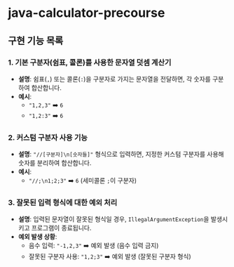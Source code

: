 # java-calculator-precourse

## 구현 기능 목록

### 1. 기본 구분자(쉼표, 콜론)를 사용한 문자열 덧셈 계산기
- **설명**: 쉼표(`,`) 또는 콜론(`:`)을 구분자로 가지는 문자열을 전달하면, 각 숫자를 구분하여 합산합니다.
- **예시**:
    - `"1,2,3"` ➡️ `6`
    - `"1,2:3"` ➡️ `6`

### 2. 커스텀 구분자 사용 기능
- **설명**: `"//[구분자]\n[숫자들]"` 형식으로 입력하면, 지정한 커스텀 구분자를 사용해 숫자를 분리하여 합산합니다.
- **예시**:
    - `"//;\n1;2;3"` ➡️ `6` (세미콜론 `;`이 구분자)

### 3. 잘못된 입력 형식에 대한 예외 처리
- **설명**: 입력된 문자열이 잘못된 형식일 경우, `IllegalArgumentException`을 발생시키고 프로그램이 종료됩니다.
- **예외 발생 상황**:
    - 음수 입력: `"-1,2,3"` ➡️ 예외 발생 (음수 입력 금지)
    - 잘못된 구분자 사용: `"1,2;3"` ➡️ 예외 발생 (잘못된 구분자 형식)
